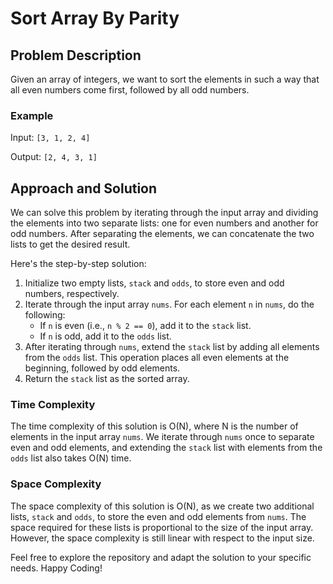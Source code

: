 # Sort Array By Parity

## Problem Description

Given an array of integers, we want to sort the elements in such a way that all even numbers come first, followed by all odd numbers. 

### Example

Input: `[3, 1, 2, 4]`

Output: `[2, 4, 3, 1]`

## Approach and Solution

We can solve this problem by iterating through the input array and dividing the elements into two separate lists: one for even numbers and another for odd numbers. After separating the elements, we can concatenate the two lists to get the desired result.

Here's the step-by-step solution:

1. Initialize two empty lists, `stack` and `odds`, to store even and odd numbers, respectively.
2. Iterate through the input array `nums`. For each element `n` in `nums`, do the following:
   - If `n` is even (i.e., `n % 2 == 0`), add it to the `stack` list.
   - If `n` is odd, add it to the `odds` list.
3. After iterating through `nums`, extend the `stack` list by adding all elements from the `odds` list. This operation places all even elements at the beginning, followed by odd elements.
4. Return the `stack` list as the sorted array.

### Time Complexity

The time complexity of this solution is O(N), where N is the number of elements in the input array `nums`. We iterate through `nums` once to separate even and odd elements, and extending the `stack` list with elements from the `odds` list also takes O(N) time.

### Space Complexity

The space complexity of this solution is O(N), as we create two additional lists, `stack` and `odds`, to store the even and odd elements from `nums`. The space required for these lists is proportional to the size of the input array. However, the space complexity is still linear with respect to the input size.


Feel free to explore the repository and adapt the solution to your specific needs. Happy Coding!
